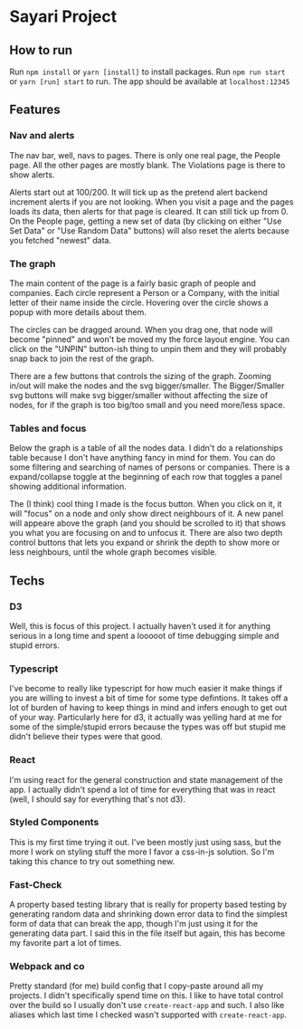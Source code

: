 # Sayari Project

## How to run

Run `npm install` or `yarn [install]` to install packages. Run `npm run start` or `yarn [run] start` to run. The app should be available at `localhost:12345`

## Features

### Nav and alerts

The nav bar, well, navs to pages. There is only one real page, the People page. All the other pages are mostly blank. The Violations page is there to show alerts.

Alerts start out at 100/200. It will tick up as the pretend alert backend increment alerts if you are not looking. When you visit a page and the pages loads its data, then alerts for that page is cleared. It can still tick up from 0. On the People page, getting a new set of data (by clicking on either "Use Set Data" or "Use Random Data" buttons) will also reset the alerts because you fetched "newest" data.

### The graph

The main content of the page is a fairly basic graph of people and companies. Each circle represent a Person or a Company, with the initial letter of their name inside the circle. Hovering over the circle shows a popup with more details about them. 

The circles can be dragged around. When you drag one, that node will become "pinned" and won't be moved my the force layout engine. You can click on the "UNPIN" button-ish thing to unpin them and they will probably snap back to join the rest of the graph.

There are a few buttons that controls the sizing of the graph. Zooming in/out will make the nodes and the svg bigger/smaller. The Bigger/Smaller svg buttons will make svg bigger/smaller without affecting the size of nodes, for if the graph is too big/too small and you need more/less space.

### Tables and focus

Below the graph is a table of all the nodes data. I didn't do a relationships table because I don't have anything fancy in mind for them. You can do some filtering and searching of names of persons or companies. There is a expand/collapse toggle at the beginning of each row that toggles a panel showing additional information.

The (I think) cool thing I made is the focus button. When you click on it, it will "focus" on a node and only show direct neighbours of it. A new panel will appeare above the graph (and you should be scrolled to it) that shows you what you are focusing on and to unfocus it. There are also two depth control buttons that lets you expand or shrink the depth to show more or less neighbours, until the whole graph becomes visible.

## Techs

### D3
Well, this is focus of this project. I actually haven't used it for anything serious in a long time and spent a looooot of time debugging simple and stupid errors. 

### Typescript
I've become to really like typescript for how much easier it make things if you are willing to invest a bit of time for some type defintions. It takes off a lot of burden of having to keep things in mind and infers enough to get out of your way. Particularly here for d3, it actually was yelling hard at me for some of the simple/stupid errors because the types was off but stupid me didn't believe their types were that good.

### React
I'm using react for the general construction and state management of the app. I actually didn't spend a lot of time for everything that was in react (well, I should say for everything that's not d3).

### Styled Components
This is my first time trying it out. I've been mostly just using sass, but the more I work on styling stuff the more I favor a css-in-js solution. So I'm taking this chance to try out something new.

### Fast-Check
A property based testing library that is really for property based testing by generating random data and shrinking down error data to find the simplest form of data that can break the app, though I'm just using it for the generating data part. I said this in the file itself but again, this has become my favorite part a lot of times.

### Webpack and co
Pretty standard (for me) build config that I copy-paste around all my projects. I didn't specifically spend time on this. I like to have total control over the build so I usually don't use `create-react-app` and such. I also like aliases which last time I checked wasn't supported with `create-react-app`. 